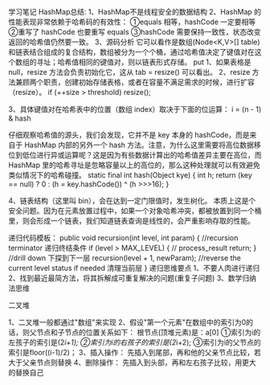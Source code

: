 学习笔记
HashMap总结:
1、HashMap不是线程安全的数据结构
2、HashMap 的性能表现非常依赖于哈希码的有效性：
①equals 相等，hashCode 一定要相等
②重写了 hashCode 也要重写 equals
③hashCode 需要保持一致性，状态改变返回的哈希值仍然要一致。
3、源码分析
它可以看作是数组(Node<K,V>[] table)和链表结合组成的复合结构，数组被分为一个个桶，通过哈希值决定了键值对在这个数组的寻址；哈希值相同的键值对，则以链表形式存储。
put
1、如果表格是 null，resize 方法会负责初始化它，这从 tab = resize() 可以看出。
2、resize 方法兼顾两个职责，创建初始存储表格，或者在容量不满足需求的时候，进行扩容（resize）。
if (++size > threshold) resize();

3、具体键值对在哈希表中的位置（数组 index）取决于下面的位运算：
i = (n - 1) & hash

仔细观察哈希值的源头，我们会发现，它并不是 key 本身的 hashCode，而是来自于 HashMap 内部的另外一个 hash 方法。注意，为什么这里需要将高位数据移位到低位进行异或运算呢？这是因为有些数据计算出的哈希值差异主要在高位，而 HashMap 里的哈希寻址是忽略容量以上的高位的，那么这种处理就可以有效避免类似情况下的哈希碰撞。
static final int hash(Object kye) {
    int h;
    return (key == null) ? 0 : (h = key.hashCode()) ^ (h >>>16);
}

4、链表结构（这里叫 bin），会在达到一定门限值时，发生树化。
本质上这是个安全问题。因为在元素放置过程中，如果一个对象哈希冲突，都被放置到同一个桶里，则会形成一个链表，我们知道链表查询是线性的，会严重影响存取的性能。

递归代码模板：
public void recursion(int level, int param) {
    //recursion terminator 递归终结条件
    if (level > MAX_LEVEL) {
        // process_result
        return;
    }
    //drill down 下探到下一层
    recursion(level + 1, newParam);
    //reverse the current level status if needed 清理当前层
}
递归思维要点
1、不要人肉进行递归
2、找到最近最简方法，将其拆解成可重复解决的问题(重复子问题)
3、数学归纳法思维

二叉堆

1、二叉堆一般都通过"数组"来实现
2、假设"第一个元素"在数组中的索引为0的话，则父节点和子节点的位置关系如下：
根节点(顶堆元素)是：a[0]
①索引为i的左孩子的索引是(2*i+1);
②索引为i的右孩子的索引是(2*i+2);
③索引为i的父节点的索引是floor((i-1)/2)；
3、插入操作：
先插入到尾部，再和他的父亲节点比较，若大于父亲节点则替换
4、删除操作：
先插入到头部，再和左右孩子比较，用更大的替换自己
